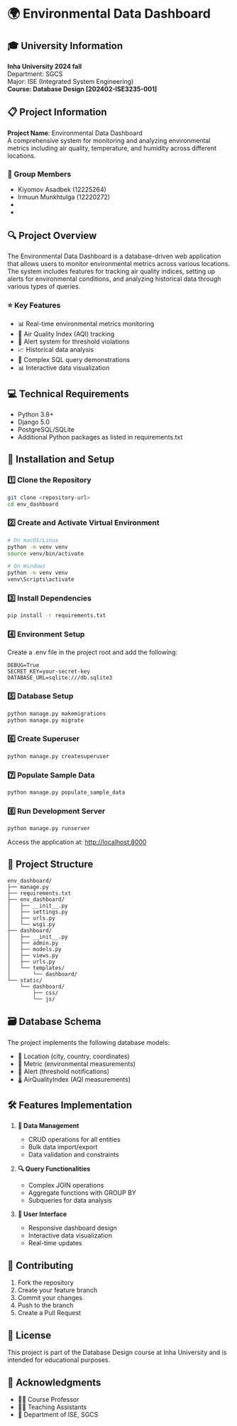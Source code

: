 # 🌍 Environmental Data Dashboard

## 🎓 University Information

**Inha University 2024 fall**  
Department: SGCS  
Major: ISE (Integrated System Engineering)  
**Course: Database Design [202402-ISE3235-001]**

## 📋 Project Information

**Project Name**: Environmental Data Dashboard  
A comprehensive system for monitoring and analyzing environmental metrics including air quality, temperature, and humidity across different locations.

### 👥 Group Members

- Kiyomov Asadbek (12225264)
- Irmuun Munkhtulga (12220272)
-
-

## 🔍 Project Overview

The Environmental Data Dashboard is a database-driven web application that allows users to monitor environmental metrics across various locations. The system includes features for tracking air quality indices, setting up alerts for environmental conditions, and analyzing historical data through various types of queries.

### ⭐ Key Features

- 📊 Real-time environmental metrics monitoring
- 💨 Air Quality Index (AQI) tracking
- 🚨 Alert system for threshold violations
- 📈 Historical data analysis
- 📝 Complex SQL query demonstrations
- 📊 Interactive data visualization

## 💻 Technical Requirements

- Python 3.8+
- Django 5.0
- PostgreSQL/SQLite
- Additional Python packages as listed in requirements.txt

## 🚀 Installation and Setup

### 1️⃣ Clone the Repository

```bash
git clone <repository-url>
cd env_dashboard
```

### 2️⃣ Create and Activate Virtual Environment

```bash
# On macOS/Linux
python -m venv venv
source venv/bin/activate

# On Windows
python -m venv venv
venv\Scripts\activate
```

### 3️⃣ Install Dependencies

```bash
pip install -r requirements.txt
```

### 4️⃣ Environment Setup

Create a .env file in the project root and add the following:

```env
DEBUG=True
SECRET_KEY=your-secret-key
DATABASE_URL=sqlite:///db.sqlite3
```

### 5️⃣ Database Setup

```bash
python manage.py makemigrations
python manage.py migrate
```

### 6️⃣ Create Superuser

```bash
python manage.py createsuperuser
```

### 7️⃣ Populate Sample Data

```bash
python manage.py populate_sample_data
```

### 8️⃣ Run Development Server

```bash
python manage.py runserver
```

Access the application at: <http://localhost:8000>

## 📁 Project Structure

```
env_dashboard/
├── manage.py
├── requirements.txt
├── env_dashboard/
│   ├── __init__.py
│   ├── settings.py
│   ├── urls.py
│   └── wsgi.py
├── dashboard/
│   ├── __init__.py
│   ├── admin.py
│   ├── models.py
│   ├── views.py
│   ├── urls.py
│   └── templates/
│       └── dashboard/
└── static/
    └── dashboard/
        ├── css/
        └── js/
```

## 🗃️ Database Schema

The project implements the following database models:

- 📍 Location (city, country, coordinates)
- 📏 Metric (environmental measurements)
- 🔔 Alert (threshold notifications)
- 🌡️ AirQualityIndex (AQI measurements)

## 🛠️ Features Implementation

1. **💾 Data Management**
   - CRUD operations for all entities
   - Bulk data import/export
   - Data validation and constraints

2. **🔍 Query Functionalities**
   - Complex JOIN operations
   - Aggregate functions with GROUP BY
   - Subqueries for data analysis

3. **🎨 User Interface**
   - Responsive dashboard design
   - Interactive data visualization
   - Real-time updates

## 🤝 Contributing

1. Fork the repository
2. Create your feature branch
3. Commit your changes
4. Push to the branch
5. Create a Pull Request

## 📜 License

This project is part of the Database Design course at Inha University and is intended for educational purposes.

## 🙏 Acknowledgments

- 👨‍🏫 Course Professor
- 👨‍🏫 Teaching Assistants
- 🏫 Department of ISE, SGCS
